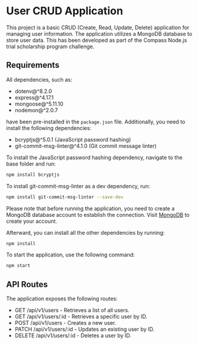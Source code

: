 # User CRUD Application

This project is a basic CRUD (Create, Read, Update, Delete) application for managing user information. The application utilizes a MongoDB database to store user data. This has been developed as part of the Compass Node.js trial scholarship program challenge.


## Requirements

All dependencies, such as:

- dotenv@^8.2.0
- express@^4.17.1
- mongoose@^5.11.10
- nodemon@^2.0.7

have been pre-installed in the `package.json` file. Additionally, you need to install the following dependencies:

- bcryptjs@^5.0.1 (JavaScript password hashing)
- git-commit-msg-linter@^4.1.0 (Git commit message linter)


To install the JavaScript password hashing dependency, navigate to the base folder and run:

```bash
npm install bcryptjs
```

To install git-commit-msg-linter as a dev dependency, run:

```bash
npm install git-commit-msg-linter --save-dev
```

Please note that before running the application, you need to create a MongoDB database account to establish the connection. Visit [MongoDB](https://cloud.mongodb.com/) to create your account.

Afterward, you can install all the other dependencies by running:

```bash
npm install
```

To start the application, use the following command:

```bash
npm start
```

## API Routes

The application exposes the following routes:

* GET /api/v1/users - Retrieves a list of all users.
* GET /api/v1/users/:id - Retrieves a specific user by ID.
* POST /api/v1/users - Creates a new user.
* PATCH /api/v1/users/:id - Updates an existing user by ID.
* DELETE /api/v1/users/:id - Deletes a user by ID.
